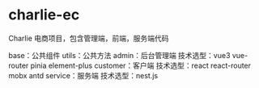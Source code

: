 # charlie-ec

Charlie 电商项目，包含管理端，前端，服务端代码

base：公共组件
utils：公共方法
admin：后台管理端 技术选型：vue3 vue-router pinia element-plus
customer：客户端 技术选型：react react-router mobx antd
service：服务端 技术选型：nest.js
